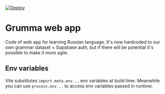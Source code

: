 [![Deploy](https://github.com/SillyCoon/grumma/actions/workflows/deploy.yaml/badge.svg)](https://github.com/SillyCoon/grumma/actions/workflows/deploy.yaml)

# Grumma web app

Code of web app for learning Russian language.
It's now hardcoded to our own grammar dataset + Supabase auth, but if there will be potential it's possible to make it more agile.

## Env variables

Vite substitutes `import.meta.env...` env variables at build time.
Meanwhile you can use `process.env...` to access env variables passed in runtime.
